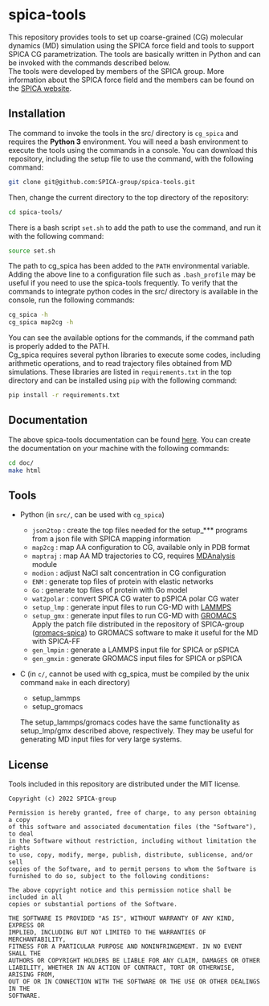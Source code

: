 # spica-tools  
This repository provides tools to set up coarse-grained (CG) molecular dynamics (MD) simulation 
using the SPICA force field and tools to support SPICA CG parametrization.
The tools are basically written in Python and can be invoked with the commands described below.  
The tools were developed by members of the SPICA group. More information about the SPICA force field and 
the members can be found on the [SPICA website](https://www.spica-ff.org).  

## Installation  
The command to invoke the tools in the src/ directory is `cg_spica` and requires the 
**Python 3** environment. You will need a bash environment to execute the tools using the commands in a console. 
You can download this repository, including the setup file to use the command, with the following command:  
```bash
git clone git@github.com:SPICA-group/spica-tools.git  
```    
Then, change the current directory to the top directory of the repository:  
```bash
cd spica-tools/  
```    
There is a bash script `set.sh` to add the path to use the command, and run it with the following 
command:  
```bash
source set.sh  
``` 
The path to cg_spica has been added to the `PATH` environmental variable. Adding the above line to a 
configuration file such as `.bash_profile` may be useful if you need to use the spica-tools frequently. 
To verify that the commands to integrate python codes in the src/ directory is available in the console, 
run the following commands:
```bash
cg_spica -h  
cg_spica map2cg -h  
```    
You can see the available options for the commands, if the command path is properly added to the PATH.  
Cg_spica requires several python libraries to execute some codes, including arithmetic operations, and 
to read trajectory files obtained from MD simulations. These libraries are listed in `requirements.txt` 
in the top directory and can be installed using `pip` with the following command:  
```bash
pip install -r requirements.txt  
```    
## Documentation  

The above spica-tools documentation can be found [here](https://spica-group.github.io/spica-tools). 
You can create the documentation on your machine with the following commands:  
```bash
cd doc/  
make html  
```

## Tools
* Python (in `src/`, can be used with `cg_spica`)
  * `json2top`  : create the top files needed for the setup_*** programs from a json file 
                  with SPICA mapping information  
  * `map2cg`    : map AA configuration to CG, available only in PDB format
  * `maptraj`   : map AA MD trajectories to CG, requires [MDAnalysis](https://www.mdanalysis.org) module
  * `modion`    : adjust NaCl salt concentration in CG configuration
  * `ENM`       : generate top files of protein with elastic networks
  * `Go`        : generate top files of protein with Go model
  * `wat2polar` : convert SPICA CG water to pSPICA polar CG water
  * `setup_lmp` : generate input files to run CG-MD with [LAMMPS](https://www.lammps.org)
  * `setup_gmx` : generate input files to run CG-MD with [GROMACS](https://www.gromacs.org)   
                  Apply the patch file distributed in the repository of SPICA-group 
                  ([gromacs-spica](https://github.com/SPICA-group/gromacs-spica)) to GROMACS software to make it useful 
                  for the MD with SPICA-FF
  * `gen_lmpin` : generate a LAMMPS input file for SPICA or pSPICA
  * `gen_gmxin` : generate GROMACS input files for SPICA or pSPICA

* C (in `c/`, cannot be used with cg_spica, must be compiled by the unix command `make` in each directory) 
  * setup_lammps  
  * setup_gromacs  
  
  The setup_lammps/gromacs codes have the same functionality as setup_lmp/gmx described above, 
  respectively. They may be useful for generating MD input files for very large systems.  

## License

Tools included in this repository are distributed under the MIT license.  

    Copyright (c) 2022 SPICA-group

    Permission is hereby granted, free of charge, to any person obtaining a copy
    of this software and associated documentation files (the "Software"), to deal
    in the Software without restriction, including without limitation the rights
    to use, copy, modify, merge, publish, distribute, sublicense, and/or sell
    copies of the Software, and to permit persons to whom the Software is
    furnished to do so, subject to the following conditions:

    The above copyright notice and this permission notice shall be included in all
    copies or substantial portions of the Software.

    THE SOFTWARE IS PROVIDED "AS IS", WITHOUT WARRANTY OF ANY KIND, EXPRESS OR
    IMPLIED, INCLUDING BUT NOT LIMITED TO THE WARRANTIES OF MERCHANTABILITY,
    FITNESS FOR A PARTICULAR PURPOSE AND NONINFRINGEMENT. IN NO EVENT SHALL THE
    AUTHORS OR COPYRIGHT HOLDERS BE LIABLE FOR ANY CLAIM, DAMAGES OR OTHER
    LIABILITY, WHETHER IN AN ACTION OF CONTRACT, TORT OR OTHERWISE, ARISING FROM,
    OUT OF OR IN CONNECTION WITH THE SOFTWARE OR THE USE OR OTHER DEALINGS IN THE
    SOFTWARE.

